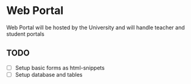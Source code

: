 ﻿# Web Portal
 Web Portal will be hosted by the University and will handle teacher and student portals

## TODO
- [ ] Setup basic forms as html-snippets
- [ ] Setup database and tables

